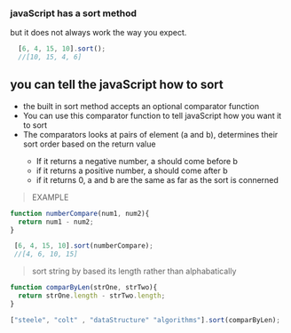 ### javaScript has a sort method

but it does not always work the way you expect. 
```js 
  [6, 4, 15, 10].sort(); 
  //[10, 15, 4, 6]
```

  ## you can tell the javaScript how to sort 

<ul>
<li>the built in sort method accepts an optional comparator function</li>
<li>You can use this comparator function to tell javaScript how you want it to sort</li>
<li>The comparators looks at pairs of element (a and b), determines their sort order based on the return value</li>
<ul>
<li>If it returns a negative number, a should come before b</li>
<li>if it returns a positive number, a should come after b </li>
<li>if it returns 0, a and b are the same as far as the sort is connerned</li>
</ul>
</ul>

> EXAMPLE
```js
function numberCompare(num1, num2){
  return num1 - num2;  
}

 [6, 4, 15, 10].sort(numberCompare); 
 //[4, 6, 10, 15]

 ```

 > sort string by based its length rather than alphabatically

 ```js 
 function comparByLen(strOne, strTwo){
   return strOne.length - strTwo.length; 
 } 

 ["steele", "colt" , "dataStructure" "algorithms"].sort(comparByLen); 
 ```